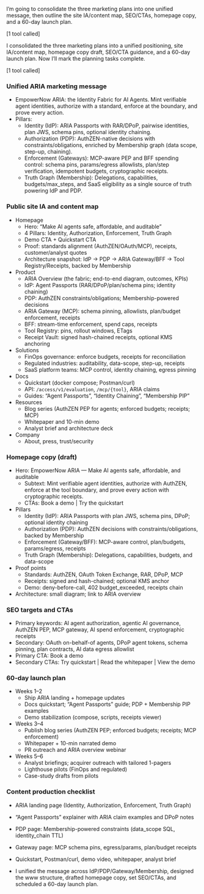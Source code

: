 I’m going to consolidate the three marketing plans into one unified message, then outline the site IA/content map, SEO/CTAs, homepage copy, and a 60-day launch plan.

[1 tool called]

I consolidated the three marketing plans into a unified positioning, site IA/content map, homepage copy draft, SEO/CTA guidance, and a 60-day launch plan. Now I’ll mark the planning tasks complete.

[1 tool called]

### Unified ARIA marketing message
- EmpowerNow ARIA: the Identity Fabric for AI Agents. Mint verifiable agent identities, authorize with a standard, enforce at the boundary, and prove every action.
- Pillars:
  - Identity (IdP): ARIA Passports with RAR/DPoP, pairwise identities, plan JWS, schema pins, optional identity chaining.
  - Authorization (PDP): AuthZEN-native decisions with constraints/obligations, enriched by Membership graph (data scope, step-up, chaining).
  - Enforcement (Gateways): MCP-aware PEP and BFF spending control: schema pins, params/egress allowlists, plan/step verification, idempotent budgets, cryptographic receipts.
  - Truth Graph (Membership): Delegations, capabilities, budgets/max_steps, and SaaS eligibility as a single source of truth powering IdP and PDP.

### Public site IA and content map
- Homepage
  - Hero: “Make AI agents safe, affordable, and auditable”
  - 4 Pillars: Identity, Authorization, Enforcement, Truth Graph
  - Demo CTA + Quickstart CTA
  - Proof: standards alignment (AuthZEN/OAuth/MCP), receipts, customer/analyst quotes
  - Architecture snapshot: IdP → PDP → ARIA Gateway/BFF → Tool Registry/Receipts, backed by Membership
- Product
  - ARIA Overview (the fabric; end-to-end diagram, outcomes, KPIs)
  - IdP: Agent Passports (RAR/DPoP/plan/schema pins; identity chaining)
  - PDP: AuthZEN constraints/obligations; Membership-powered decisions
  - ARIA Gateway (MCP): schema pinning, allowlists, plan/budget enforcement, receipts
  - BFF: stream-time enforcement, spend caps, receipts
  - Tool Registry: pins, rollout windows, ETags
  - Receipt Vault: signed hash-chained receipts, optional KMS anchoring
- Solutions
  - FinOps governance: enforce budgets, receipts for reconciliation
  - Regulated industries: auditability, data-scope, step-up, receipts
  - SaaS platform teams: MCP control, identity chaining, egress pinning
- Docs
  - Quickstart (docker compose; Postman/curl)
  - API: `/access/v1/evaluation`, `/mcp/{tool}`, ARIA claims
  - Guides: “Agent Passports”, “Identity Chaining”, “Membership PIP”
- Resources
  - Blog series (AuthZEN PEP for agents; enforced budgets; receipts; MCP)
  - Whitepaper and 10-min demo
  - Analyst brief and architecture deck
- Company
  - About, press, trust/security

### Homepage copy (draft)
- Hero: EmpowerNow ARIA — Make AI agents safe, affordable, and auditable
  - Subtext: Mint verifiable agent identities, authorize with AuthZEN, enforce at the tool boundary, and prove every action with cryptographic receipts.
  - CTAs: Book a demo | Try the quickstart
- Pillars
  - Identity (IdP): ARIA Passports with plan JWS, schema pins, DPoP; optional identity chaining
  - Authorization (PDP): AuthZEN decisions with constraints/obligations, backed by Membership
  - Enforcement (Gateway/BFF): MCP-aware control, plan/budgets, params/egress, receipts
  - Truth Graph (Membership): Delegations, capabilities, budgets, and data-scope
- Proof points
  - Standards: AuthZEN, OAuth Token Exchange, RAR, DPoP, MCP
  - Receipts: signed and hash-chained; optional KMS anchor
  - Demo: deny-before-call, 402 budget_exceeded, receipts chain
- Architecture: small diagram; link to ARIA overview

### SEO targets and CTAs
- Primary keywords: AI agent authorization, agentic AI governance, AuthZEN PEP, MCP gateway, AI spend enforcement, cryptographic receipts
- Secondary: OAuth on-behalf-of agents, DPoP agent tokens, schema pinning, plan contracts, AI data egress allowlist
- Primary CTA: Book a demo
- Secondary CTAs: Try quickstart | Read the whitepaper | View the demo

### 60-day launch plan
- Weeks 1–2
  - Ship ARIA landing + homepage updates
  - Docs quickstart; “Agent Passports” guide; PDP + Membership PIP examples
  - Demo stabilization (compose, scripts, receipts viewer)
- Weeks 3–4
  - Publish blog series (AuthZEN PEP; enforced budgets; receipts; MCP enforcement)
  - Whitepaper + 10-min narrated demo
  - PR outreach and ARIA overview webinar
- Weeks 5–6
  - Analyst briefings; acquirer outreach with tailored 1-pagers
  - Lighthouse pilots (FinOps and regulated)
  - Case-study drafts from pilots

### Content production checklist
- ARIA landing page (Identity, Authorization, Enforcement, Truth Graph)
- “Agent Passports” explainer with ARIA claim examples and DPoP notes
- PDP page: Membership-powered constraints (data_scope SQL, identity_chain TTL)
- Gateway page: MCP schema pins, egress/params, plan/budget receipts
- Quickstart, Postman/curl, demo video, whitepaper, analyst brief

- I unified the message across IdP/PDP/Gateway/Membership, designed the www structure, drafted homepage copy, set SEO/CTAs, and scheduled a 60-day launch plan.
